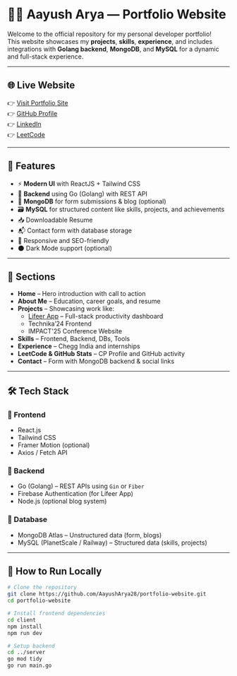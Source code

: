 # 🧑‍💻 Aayush Arya — Portfolio Website

Welcome to the official repository for my personal developer portfolio!  
This website showcases my **projects**, **skills**, **experience**, and includes integrations with **Golang backend**, **MongoDB**, and **MySQL** for a dynamic and full-stack experience.

---

## 🌐 Live Website

👉 [Visit Portfolio Site](https://lifeer-app.vercel.app/)  
👉 [GitHub Profile](https://github.com/AayushArya28)  
👉 [LinkedIn](https://www.linkedin.com/in/aayusharyaiam/)  
👉 [LeetCode](https://leetcode.com/u/aayusharya_i_am/)

---

## 🚀 Features

- ⚡ **Modern UI** with ReactJS + Tailwind CSS  
- 🔐 **Backend** using Go (Golang) with REST API  
- 💾 **MongoDB** for form submissions & blog (optional)  
- 🗃️ **MySQL** for structured content like skills, projects, and achievements  
- 📥 Downloadable Resume  
- 📬 Contact form with database storage  
- 🔎 Responsive and SEO-friendly  
- 🌑 Dark Mode support (optional)

---

## 🧩 Sections

- **Home** – Hero introduction with call to action  
- **About Me** – Education, career goals, and resume  
- **Projects** – Showcasing work like:
  - [Lifeer App](https://lifeer-app.vercel.app/) – Full-stack productivity dashboard  
  - Technika’24 Frontend  
  - IMPACT'25 Conference Website  
- **Skills** – Frontend, Backend, DBs, Tools  
- **Experience** – Chegg India and internships  
- **LeetCode & GitHub Stats** – CP Profile and GitHub activity  
- **Contact** – Form with MongoDB backend & social links

---

## 🛠️ Tech Stack

### 🔹 Frontend
- React.js
- Tailwind CSS
- Framer Motion (optional)
- Axios / Fetch API

### 🔹 Backend
- Go (Golang) – REST APIs using `Gin` or `Fiber`
- Firebase Authentication (for Lifeer App)
- Node.js (optional blog system)

### 🔹 Database
- MongoDB Atlas – Unstructured data (form, blogs)
- MySQL (PlanetScale / Railway) – Structured data (skills, projects)

---

## 🧰 How to Run Locally

```bash
# Clone the repository
git clone https://github.com/AayushArya28/portfolio-website.git
cd portfolio-website

# Install frontend dependencies
cd client
npm install
npm run dev

# Setup backend
cd ../server
go mod tidy
go run main.go
